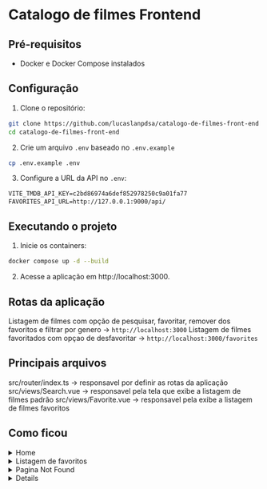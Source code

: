 # Catalogo de filmes Frontend

## Pré-requisitos

- Docker e Docker Compose instalados

## Configuração

1. Clone o repositório:
```bash
git clone https://github.com/lucaslanpdsa/catalogo-de-filmes-front-end
cd catalogo-de-filmes-front-end
```
2. Crie um arquivo `.env` baseado no `.env.example`
```bash
cp .env.example .env
```
3. Configure a URL da API no `.env`:
```env
VITE_TMDB_API_KEY=c2bd86974a6def852978250c9a01fa77
FAVORITES_API_URL=http://127.0.0.1:9000/api/
```

## Executando o projeto

1. Inicie os containers:
```bash
docker compose up -d --build
```
2. Acesse a aplicação em http://localhost:3000.

## Rotas da aplicação
 Listagem de filmes com opção de pesquisar, favoritar, remover dos favoritos e filtrar por genero -> `http://localhost:3000`
 Listagem de filmes favoritados com opçao de desfavoritar -> `http://localhost:3000/favorites`

## Principais arquivos
src/router/index.ts -> responsavel por definir as rotas da aplicação
src/views/Search.vue -> responsavel pela tela que exibe a listagem de filmes padrão
src/views/Favorite.vue -> responsavel pela exibe a listagem de filmes favoritos

## Como ficou

<details>
<summary>Home</summary>
<img src="./doc/home.png">
</details>
<details>
<summary>Listagem de favoritos</summary>
<img src="./doc/favoritos.png">
</details>
<details>
<summary>Pagina Not Found</summary>
<img src="./doc/page-not-found.png">
</details>
<details>
</details>

